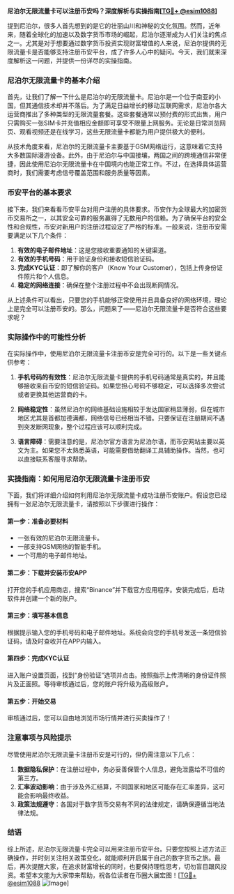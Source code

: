 **尼泊尔无限流量卡可以注册币安吗？深度解析与实操指南[[TG💪+ @esim1088](https://t.me/s/esim1088)]**

提到尼泊尔，很多人首先想到的是它的壮丽山川和神秘的文化氛围。然而，近年来，随着全球化的加速以及数字货币市场的崛起，尼泊尔逐渐成为人们关注的焦点之一。尤其是对于想要通过数字货币投资实现财富增值的人来说，尼泊尔提供的无限流量卡是否能够支持注册币安平台，成了许多人心中的疑问。今天，我们就来深度解析这一问题，并提供一份详尽的实操指南。

### 尼泊尔无限流量卡的基本介绍

首先，让我们了解一下什么是尼泊尔的无限流量卡。尼泊尔是一个位于南亚的小国，但其通信技术却并不落后。为了满足日益增长的移动互联网需求，尼泊尔各大运营商推出了多种类型的无限流量套餐。这些套餐通常以预付费的形式出售，用户只需购买一张SIM卡并充值相应金额即可享受不限量上网服务。无论是日常浏览网页、观看视频还是在线学习，这些无限流量卡都能为用户提供极大的便利。

从技术角度来看，尼泊尔的无限流量卡主要基于GSM网络运行，这意味着它支持大多数国际漫游设备。此外，由于尼泊尔与中国接壤，两国之间的跨境通信非常便捷，因此使用尼泊尔无限流量卡在中国境内也能正常工作。不过，在选择具体运营商时，我们需要考虑信号覆盖范围和服务质量等因素。

### 币安平台的基本要求

接下来，我们来看看币安平台对用户注册的具体要求。币安作为全球最大的加密货币交易所之一，以其安全可靠的服务赢得了无数用户的信赖。为了确保平台的安全性和合规性，币安对新用户的注册过程设定了严格的标准。一般来说，注册币安需要满足以下几个条件：

1. **有效的电子邮件地址**：这是您接收重要通知的关键渠道。
2. **有效的手机号码**：用于验证身份和接收短信验证码。
3. **完成KYC认证**：即了解你的客户（Know Your Customer），包括上传身份证件照片和个人信息。
4. **稳定的网络连接**：确保在整个注册过程中不会出现断网情况。

从上述条件可以看出，只要您的手机能够正常使用并且具备良好的网络环境，理论上是完全可以注册币安的。那么，问题来了——尼泊尔无限流量卡是否符合这些要求呢？

### 实际操作中的可能性分析

在实际操作中，使用尼泊尔无限流量卡注册币安是完全可行的。以下是一些关键点供参考：

1. **手机号码的有效性**：尼泊尔无限流量卡提供的手机号码通常是真实的，并且能够接收来自币安的短信验证码。如果您担心号码不够稳定，可以选择多次尝试或者更换其他运营商的卡。

2. **网络稳定性**：虽然尼泊尔的网络基础设施相较于发达国家稍显薄弱，但在城市地区尤其是首都加德满都，网络信号已经相当不错。只要保证在注册期间不遇到突发断网现象，整个过程应该可以顺利完成。

3. **语言障碍**：需要注意的是，尼泊尔官方语言为尼泊尔语，而币安网站主要以英文为主。如果您不太熟悉英语，可能需要借助翻译工具辅助操作。当然，也可以直接联系客服寻求帮助。

### 实操指南：如何用尼泊尔无限流量卡注册币安

下面，我们将详细介绍如何利用尼泊尔无限流量卡成功注册币安账户。假设您已经拥有一张尼泊尔无限流量卡，请按照以下步骤进行操作：

#### 第一步：准备必要材料
- 一张有效的尼泊尔无限流量卡。
- 一部支持GSM网络的智能手机。
- 一个可用的电子邮件地址。

#### 第二步：下载并安装币安APP
打开您的手机应用商店，搜索“Binance”并下载官方应用程序。安装完成后，启动软件并创建一个新的账户。

#### 第三步：填写基本信息
根据提示输入您的手机号码和电子邮件地址。系统会向您的手机号发送一条短信验证码，请及时查收并在APP内输入。

#### 第四步：完成KYC认证
进入账户设置页面，找到“身份验证”选项并点击。按照指示上传清晰的身份证件照片及正面照。等待审核通过后，您的账户将升级为高级账户。

#### 第五步：开始交易
审核通过后，您可以自由地浏览市场行情并进行买卖操作了！

### 注意事项与风险提示

尽管使用尼泊尔无限流量卡注册币安是可行的，但仍需注意以下几点：

1. **数据隐私保护**：在注册过程中，务必妥善保管个人信息，避免泄露给不可信的第三方。
2. **汇率波动影响**：由于涉及外汇结算，不同国家和地区可能存在汇率差异，这可能会影响最终收益。
3. **政策法规遵守**：各国对于数字货币交易有不同的法律规定，请确保遵循当地法律法规。

### 结语

综上所述，尼泊尔无限流量卡完全可以用来注册币安平台。只要您按照上述方法正确操作，并时刻关注相关政策变化，就能顺利开启属于自己的数字货币之旅。最后，再次提醒大家，在追求财富增长的同时，也要保持理性思考，切勿盲目跟风投资。希望本文能为大家带来帮助，祝各位读者在币圈大展宏图！[[TG💪+ @esim1088](https://t.me/s/esim1088) ![Image](https://i.postimg.cc/4NQfJmqS/Snipaste-2025-05-13-00-14-12.png)]